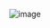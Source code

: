 ![image](https://github.com/Alyaqdhans/Bank-Java/assets/58079015/99921dfc-f0e2-4f93-a117-91ae2316eef9)
